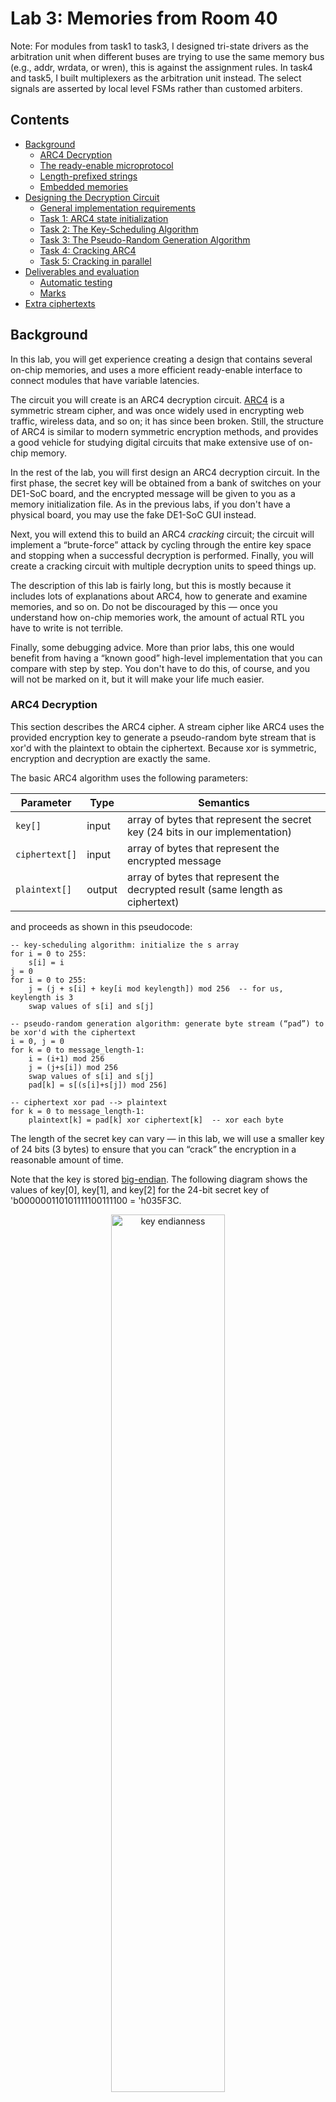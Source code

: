 # Lab 3: Memories from Room 40

Note: For modules from task1 to task3, I designed tri-state drivers as the arbitration unit when different buses are trying to use the same memory bus (e.g., addr, wrdata, or wren), this is against the assignment rules. In task4 and task5, I built multiplexers as the arbitration unit instead. The select signals are asserted by local level FSMs rather than customed arbiters. 

## Contents

* [Background](#background)
  * [ARC4 Decryption](#arc4-decryption)
  * [The ready\-enable microprotocol](#the-ready-enable-microprotocol)
  * [Length\-prefixed strings](#length-prefixed-strings)
  * [Embedded memories](#embedded-memories)
* [Designing the Decryption Circuit](#designing-the-decryption-circuit)
  * [General implementation requirements](#general-implementation-requirements)
  * [Task 1: ARC4 state initialization](#task-1-arc4-state-initialization)
  * [Task 2: The Key\-Scheduling Algorithm](#task-2-the-key-scheduling-algorithm)
  * [Task 3: The Pseudo\-Random Generation Algorithm](#task-3-the-pseudo-random-generation-algorithm)
  * [Task 4: Cracking ARC4](#task-4-cracking-arc4)
  * [Task 5: Cracking in parallel](#task-5-cracking-in-parallel)
* [Deliverables and evaluation](#deliverables-and-evaluation)
  * [Automatic testing](#automatic-testing)
  * [Marks](#marks)
* [Extra ciphertexts](#extra-ciphertexts)

## Background

In this lab, you will get experience creating a design that contains several on-chip memories, and uses a more efficient ready-enable interface to connect modules that have variable latencies.

The circuit you will create is an ARC4 decryption circuit. [ARC4](https://en.wikipedia.org/wiki/RC4) is a symmetric stream cipher, and was once widely used in encrypting web traffic, wireless data, and so on; it has since been broken. Still, the structure of ARC4 is similar to modern symmetric encryption methods, and provides a good vehicle for studying digital circuits that make extensive use of on-chip memory.

In the rest of the lab, you will first design an ARC4 decryption circuit. In the first phase, the secret key will be obtained from a bank of switches on your DE1-SoC board, and the encrypted message will be given to you as a memory initialization file. As in the previous labs, if you don't have a physical board, you may use the fake DE1-SoC GUI instead.

Next, you will extend this to build an ARC4 _cracking_ circuit; the circuit will implement a “brute-force” attack by cycling through the entire key space and stopping when a successful decryption is performed. Finally, you will create a cracking circuit with multiple decryption units to speed things up.

The description of this lab is fairly long, but this is mostly because it includes lots of explanations about ARC4, how to generate and examine memories, and so on. Do not be discouraged by this — once you understand how on-chip memories work, the amount of actual RTL you have to write is not terrible.

Finally, some debugging advice. More than prior labs, this one would benefit from having a “known good” high-level implementation that you can compare with step by step. You don't have to do this, of course, and you will not be marked on it, but it will make your life much easier.


### ARC4 Decryption

This section describes the ARC4 cipher. A stream cipher like ARC4 uses the provided encryption key to generate a pseudo-random byte stream that is xor'd with the plaintext to obtain the ciphertext. Because xor is symmetric, encryption and decryption are exactly the same.

The basic ARC4 algorithm uses the following parameters:

| Parameter | Type | Semantics |
| --- | --- | --- |
| `key[]` | input | array of bytes that represent the secret key (24 bits in our implementation) |
| `ciphertext[]` | input | array of bytes that represent the encrypted message |
| `plaintext[]` | output | array of bytes that represent the decrypted result (same length as ciphertext) |

and proceeds as shown in this pseudocode:

    -- key-scheduling algorithm: initialize the s array
    for i = 0 to 255:
        s[i] = i
    j = 0
    for i = 0 to 255:
        j = (j + s[i] + key[i mod keylength]) mod 256  -- for us, keylength is 3
        swap values of s[i] and s[j]

    -- pseudo-random generation algorithm: generate byte stream (“pad”) to be xor'd with the ciphertext
    i = 0, j = 0
    for k = 0 to message_length-1:
        i = (i+1) mod 256
        j = (j+s[i]) mod 256
        swap values of s[i] and s[j]
        pad[k] = s[(s[i]+s[j]) mod 256]

    -- ciphertext xor pad --> plaintext
    for k = 0 to message_length-1:
        plaintext[k] = pad[k] xor ciphertext[k]  -- xor each byte

The length of the secret key can vary — in this lab, we will use a smaller key of 24 bits (3 bytes) to ensure that you can “crack” the encryption in a reasonable amount of time.

Note that the key is stored [big-endian](https://en.wikipedia.org/wiki/Endianness). The following diagram shows the values of key[0], key[1], and key[2] for the 24-bit secret key of 'b000000110101111100111100 = 'h035F3C.

<p align="center"><img src="figures/key-endianness.svg" title="key endianness" width="60%" height="60%"></p>


### The ready-enable microprotocol

In some of the previous labs, you used a simple start/done microprotocol to let your circuit take a variable number of cycles. In this lab, we will be using a slightly more sophisticated ready/enable microprotocol to achieve the same goal.

The handshake has two sides: the “caller” and the “callee.” Whenever the callee is ready to accept a request, it asserts its `rdy` signal. If `rdy` is asserted, the caller may assert `en` to make a “request” to the callee. The following timing diagram illustrates this:

<p align="center"><img src="figures/rdy-en.svg" title="ready-enable microprotocol" width="65%" height="65%"></p>

It is illegal for the caller to assert `en` if `rdy` is deasserted; if this happens, the behaviour of the callee is undefined.

Whenever `rdy` is asserted, it means that the callee is able to accept a request _in the same cycle_. This implies that a module that needs multiple cycles to process a request and cannot buffer more incoming requests **must** ensure `rdy` is deasserted in the cycle following the `en` call. Similarly, each cycle during which the `en` signal is asserted indicates a distinct request, so the caller must ensure `en` is deasserted in the following cycle if it only wishes to make a single request. The following timing diagram shows an example of this behaviour:

<p align="center"><img src="figures/rdy-en-singleclock.svg" title="ready-enable microprotocol" width="65%" height="65%"></p>

Unlike our old start/done scheme, this microprotocol allows the callee to accept multiple requests and buffer them. You do not need to implement that in this lab, although it might be helpful if you decide to expand on this lab. You **do**, however, need to make sure you deassert `rdy` unless you can immediately accept another request.

Finally, some requests come with arguments. For example, Task 3 requires you to write a decrypt module which follows the ready/enable microprotocol and takes the secret key as an argument. In this case, the argument port must be valid **at the same time** as the corresponding `en` signal, as in this diagram:

<p align="center"><img src="figures/rdy-en-arg.svg" title="ready-enable microprotocol with an argument" width="65%" height="65%"></p>

Note: Be careful about combinational loops. For example, since `en` can derive from `rdy` through combinational logic, `rdy` cannot also derive from `en` combinationally; otherwise, the two signals will form a wire loop.


### Length-prefixed strings

In this lab, messages (both plaintext and encrypted) are length-prefixed strings of any length from 0 to 255 characters. Strings are encoded as an array of bytes, where the first byte indicates the length of the string (# of characters), and the remaining bytes are the ASCII values of the characters; thus, a string with _n_ characters is represented by _n_+1 bytes.

For example, the phrase “slithy toves” is represented by the following byte array (numbers shown in hexadecimal):

<p align="center"><img src="figures/slithy-toves.svg" title="string representation" width="50%" height="50%"></p>

Encrypted strings are encoded the same way: the length is _not_ encrypted, but all the characters in the string are.

(This length-prefixed string encoding is often called a “Pascal string” from its use in the 1970s-vintage UCSD flavour of Pascal. Note that these are different from the null-terminated “C strings” you may have seen before.)

### Embedded memories

In this task, you will get started by creating a RAM using the Megafunction Wizard, creating circuitry to fill the memory, and observing the contents using the In-System Memory Content Editor.


#### Creating a RAM block using the Wizard

First, create a new Quartus project. Then, create a memory component as follows:

In Quartus, select _Tools&rarr;IP Catalog_, and from the IP catalog pane that opens, choose _Basic Functions&rarr;On Chip Memory&rarr;RAM: 1-Port_.

Choose Verilog, and create an output file called `s_mem.v` in your project directory. In the next few panels, customize your Megafunction as follows:

- How wide should the _q_ output bus be? **8 bits**
- How many 8-bit words of memory? **256 words**
- What should the memory block type be? **M10K** (this is the SRAM block embedded in the Cyclone V)
- What clocking method would you like to use? **single clock**
- Which ports should be registered: **make sure the _q_ output port is unselected**
- Create one clock enable signal… : **do not select**
- Create an _aclr_ asynchronous clear… : **do not select**
- Create a _rden_ read enable… : **do not select**
- What should the _q_ output be…: **new data**
- Do you want to specify the initial contents? **no**
- Allow In-System Memory Content Editor to capture and update…: **select this**
- The _Instance ID_ of this RAM is: **S** (uppercase)
- Generate netlist: **do not select**
- Do you want to add the Quartus Prime file to the project? **yes**

When you finish this, you will find the file `s_mem.qip` in your project file list. If you expand it, you will also see `s_mem.v`. Open the Verilog file and examine it: you will find the module declaration for `s_mem`, which will look something like this:

```Verilog
module s_mem (
        address,
        clock,
        data,
        wren,
        q);

        input [7:0] address;
        input clock;
        input [7:0] data;
        input wren;
        output [7:0] q;
```

Be sure you create the memories as described, and that your declaration matches the above. This is the module you will include as a component in your design. **Do not modify this file**, or it might not do what you want during synthesis and simulation (including the autograder).

In the rest of the file you can see how `s_mem.v` configures and instantiates the actual embedded RAM component.

The instance ID you specified (here, “S”) will be used to identify this memory when you examine the memory while your circuit is running inside your FPGA.

In the tasks below, you will have to create additional memories, one called `pt_mem` and another called `ct_mem`, with corresponding `.v` file names. Be sure they were all generated using the same settings. **Do not** include these files in your task folders; the autograder has its own version.


#### Simulating Altera memories in ModelSim

To simulate with ModelSim, you will need to include the `altera_mf_ver` library (under the Libraries tab) when you start simulation. If you are using the tcl shell instead of clicking around, use the `-L` option to `vsim`, like in this example:

    vsim -L altera_mf_ver work.tb_task1

For netlist simulation, you will also need `cyclonev_ver`, `altera_ver`, and `altera_lnsim_ver`.

To make ModelSim happy about how many picoseconds each #-tick is, you will have to add

```
`timescale 1ps / 1ps
```

at the beginning of your RTL files and testbench files.

#### Examining memory contents when simulating RTL in Modelsim

You might find ModelSim's memory viewer (accessible from _View&rarr;Memory List_) helpful here; it will list all the memories in the design and allow you to examine any of them. It might be useful to change the radix to hex (right-click on the memory contents view and select _Properties_).

In your RTL testbench, you can access the memory from your testbench using the dot notation:

    dut.s.altsyncram_component.m_default.altsyncram_inst.mem_data

(assuming you named your `task1` instance `dut` inside your testbench). Note that **the dot notation may be used only in your testbench**, not in anything you wish to synthesize.

If you decide to initialize the memory in one of your testbenches in an initial block, be sure to do this **after a delay** (e.g., `#10`); otherwise your initialization will end up in a race condition with the Altera memory model and its own initial block.


#### Examining memory contents when simulating a netlist in Modelsim

In a post-synthesis netlist, your design will have been flattened into a sea of primitive FPGA components. So what happens with the memories and the lovely hierarchical path that allowed us to access the contents?

The good news is that the memories survive somewhere inside your netlist, and the primitive memory blocks are modelled as Verilog memory arrays like the RTL models. This means that we can examine them from the _Memory List_ tab and use Verilog array notation or `$readmemh` and friends to fill them (see below).

The name also survives, albeit in a horribly mangled form. Once you complete Task 1, look at the post-synthesis netlist file `task1.vo` from Task 1 and look for `cyclonev_ram_block`. You should see one instance:

```
cyclonev_ram_block \s|altsyncram_component|auto_generated|altsyncram1|ram_block3a0 (
    .portawe(!count[8]),
    .portare(vcc),
    .portaaddrstall(gnd),
    .portbwe(\s|altsyncram_component|auto_generated|mgl_prim2|enable_write~0_combout ),
    .portbre(vcc),
    ...
```

Note the space before the opening bracket: it's actually **part of the identifier syntax**, not just a meaningless space. The \ and the space delineate an escaped identifier in SystemVerilog, and you have to include the space in the middle of the hierarchical name if you want to access the array inside:

```
dut.\s|altsyncram_component|auto_generated|altsyncram1|ram_block3a0 .ram_core0.ram_core0.mem
```

The space is still there — looks weird, but that's how things work in SystemVerilog.


#### Initializing memory contents in simulation

In your testbench, you will likely want to use `$readmemh()` to initialize memories and compare them to a known reference state. You can look up how `$readmemh()` works in the _SystemVerilog 2017 Language Standard_ posted with the course documents. If you read any external files in your testbench, you will have to commit them **in the same folder** as the testbench that uses them, as the autograder will not try to guess where you might have put them.


#### Examining memory contents in the FPGA in Quartus

You can examine the contents of the memory while your circuit is running in the FPGA.

To do this, program your FPGA with the circuit and select _Tools&rarr;In-System Memory Content Editor_ while your circuit is active. This will open a window that shows the memory contents. In the instance manager window (left) you should see a list of memories in your design (in this Task, only the _S_ memory you created).  Right click _S_, and choose _Read Data from In-System Memory_:

<p align="center"><img src="figures/mem-editor.png" title="memory editor" width="75%" height="75%"></p>

The In-System Memory Content Editor in only available for the single-ported memory configurations. The reason is simple: when you generate a memory with the in-system editing option enabled, Quartus generates circuitry to read and write your memory; that circuitry takes up one of the ports of the underlying embedded memory, leaving you with only one port.


#### Initializing memory contents in the FPGA

In Quartus, you can initialize memories at compilation time using either a Memory Initialization File (.mif) or an Intel Hex Format file (.hex). We recommend you use the first format because it's _a lot_ easier to read, but it's up to you. Either way, Quartus includes a table-like editor for these formats; you can create a new file via _File&rarr;New&rarr;Memory Files_.



## Designing the Decryption Circuit

### General implementation requirements

In your design, ensure that:

- all sequential logic triggers on positive clock edge only,
- resets are active-low and asynchronous throughout,
- there is no logic on the clock or reset paths,
- there are no latches, and
- there are no tristate elements.

(Naturally, these rules don't apply to your testbench files.)

In this lab, it will also be especially important that your memory instances are accessible exactly via the instance names / hierarchy we defined, since otherwise the autograder will not be able to test your submission.

Finally, remember to copy any modules you develop in one task and use in another task to the folder where they are used, and do not submit any generated memories. Carefully read the [Deliverables and evaluation](#deliverables-and-evaluation) section for details.

### Task 1: ARC4 state initialization

In the `task1` folder you will find a `init.sv` and a toplevel file `task1.sv`. In `init.sv`, you will will implement the first step of ARC4, where the cipher state S is initialized to [0..255]:

    for i = 0 to 255:
        s[i] = i

The `init` module follows the ready/enable microprotocol [described above](#the-ready-enable-microprotocol).
You will see that this declares the component that you have just created using the Wizard.

First, generate the `s_mem` memory exactly as described above.

Next, examine the toplevel `task1` module. You will find taht it already instantiates the `s_mem` RAM you generated earlier using the MF Wizard. `KEY[3]` will serve as our reset signal in `task1`. Add an instance of your `init` module and connect it to the RAM instance. For the final submission, make sure that `init` is activated **exactly once** every time after reset, and that _S_ is not written to after `init` finishes. Note: **do not** rename the memory instance — we need to be able to access it from a testbench to test your code.

Add comprehensive tests in `tb_rtl_init.sv`, `tb_rtl_task1.sv`, `tb_syn_init.sv`, `tb_syn_task1.sv`.

Remember to follow the ready-enable microprotocol we defined earlier. It is not outside the realm of possibility that we could replace either `init` or `task1` with another implementation when testing your code.

Also, be sure that you follow the instance names in the template files. Check that, starting from `task1`, the ARC4 state memory is accessible in simulation via either

    s.altsyncram_component.m_default.altsyncram_inst.mem_data

in RTL simulation, and

    \s|altsyncram_component|auto_generated|altsyncram1|ram_block3a0 .ram_core0.ram_core0.mem

in netlist simulation.

Proceed to import your pin assignments and synthesize as usual. Examine the memory contents in RTL simulation, post-synthesis netlist simulation, and on the physical FPGA.


### Task 2: The Key-Scheduling Algorithm

Many symmetric ciphers, including ARC4, have a phase called the _Key-Scheduling Algorithm_ (KSA). The objective of the KSA is to spread the key entropy evenly across _S_ to prevent statistical correlations in the generated ciphertext that could be used to break the cipher. ARC4 does this by swapping values of _S_ at various indices:

    j = 0
    for i = 0 to 255:
        j = (j + s[i] + key[i mod keylength]) mod 256   -- for us, keylength is 3
        swap values of s[i] and s[j]

(and, in fact, does not completely succeed at this, which can be exploited to break the cipher).

In folder `task2` you will find `ksa.sv`, which you will fill out to implement the KSA phase. Like `init`, the `ksa` module will implement the ready/enable microprotocol. Note that `ksa` **must not** include the functionality of `init`. Ensure that the KSA is comprehensively tested in your `tb_rtl_ksa.sv` and `tb_syn_ksa.sv` testbenches.

Next, finish the toplevel implementation in `task2.sv`. This module should instantiate the _S_ memory as well as `init` (from Task 1) and `ksa`. To set the key, we will use the switches on the DE1-SoC. There are only ten switches, so **for tasks 2 and 3 only** the toplevel module (here, `task2` but not `init`) should hardwire bits [23:10] of the `ksa` _key_ input to zero; we will use _SW_[9:0] as _key_[9:0]. (Don't confuse the encryption _key_ input to `ksa` with the _KEY_ input to `task2`, which refers to the DE1-SoC buttons.)

On reset (`KEY[3]`), `task2` will first run `init` and then `ksa`, just like in the ARC4 pseudocode. Again, make sure that your code obeys the module interfaces and does not rely on exact timing properties of other modules. As usual, test this comprehensively in `tb_rtl_task2.sv` and `tb_syn_task2.sv`.

To check your work, here are the final contents of _S_ for the key `'h00033C` after both `init` and `ksa` have finished:

    0000: b4 04 2b e5 49 0a 90 9a e4 17 f4 10 3a 36 13 77
    0010: 11 c4 bc 38 4f 6d 98 06 6e 3d 2c ae cd 26 40 a2
    0020: c2 da 67 68 5d 3e 02 73 03 aa 94 69 6a 97 6f 33
    0030: 63 5b 8a 58 d9 61 f5 46 96 55 7d 53 5f ab 07 9c
    0040: a7 72 31 a9 c6 3f f9 91 f2 f6 7c c7 b3 1d 20 88
    0050: a0 ba 0c 85 e1 cf cb 51 c0 2e ef 80 76 b2 d6 71
    0060: 24 ad 6b db ff fe ed 84 4e 8c bb d3 a5 2f be c8
    0070: 0e 8f d1 a6 86 e3 62 b0 87 ec b9 78 81 e0 4d 5a
    0080: 7a 79 14 29 56 e8 4a 8e 18 c5 ca b7 25 de 99 c3
    0090: 2a 65 30 1a ea fb a1 89 35 a4 09 a3 c1 d8 2d b8
    00a0: 60 47 39 bd 1f 05 5e 43 b1 dd e9 1c af 9b fa 01
    00b0: f7 08 75 b6 82 ce 42 e2 cc 9e eb 27 22 df bf fc
    00c0: 0d d0 95 23 d2 a8 7e 74 4c d7 12 7f fd 83 1e 28
    00d0: 64 54 3c 21 dc f3 93 59 8b 7b 00 48 e7 6c d5 c9
    00e0: 70 9f ac 41 0b f0 19 b5 8d 16 d4 f1 92 9d 66 44
    00f0: 4b 15 45 f8 0f 57 34 32 50 52 ee 3b 5c 37 e6 1b

_Hint #1._ Pay attention to key endianness.

_Hint #2._ Seasoned designers write a reference design that implements the same algorithm in a high-level software language, and make sure that the circuit behaviour matches the reference step-by-step.

Again, check that, starting from `task2`, the ARC4 state memory is accessible in simulation via either

    s.altsyncram_component.m_default.altsyncram_inst.mem_data

in RTL simulation, and

    \s|altsyncram_component|auto_generated|altsyncram1|ram_block3a0 .ram_core0.ram_core0.mem

in netlist simulation.


### Task 3: The Pseudo-Random Generation Algorithm

The final phase of ARC4 generates the bytestream that is then xor'd with the input plaintext to encrypt the message, or, as in our case, with the input ciphertext to decrypt it. We don't need the bytestream by itself, so in this task we will combine both.

    i = 0, j = 0
    for k = 0 to message_length-1:
        i = (i+1) mod 256
        j = (j+s[i]) mod 256
        swap values of s[i] and s[j]
        pad[k] = s[(s[i]+s[j]) mod 256]

    for k = 0 to message_length-1:
        plaintext[k] = pad[k] xor ciphertext[k]  -- xor each byte

First, generate two additional memories: one to hold the ciphertext (instance name _CT_), and another where you will write the plaintext (instance name _PT_). Both will be 8-bit wide and 256 8-bit words deep, and will connect to your ARC4 decryption module:

<p align="center"><img src="figures/arc4-module.svg" title="decryption module" width="50%" height="50%"></p>

Both the plaintext and ciphertext are stored starting at address 0 as length-prefixed strings (described earlier).

Then, implement the bytestream/xor functionality in the `prga.sv` file in the `task3` folder. This has interfaces for all three memories. As before, the module obeys the rdy/en protocol. Note that the `prga` module **must not** include the functionality of `init` or `ksa`. Comprehensively test this in `tb_rtl_prga.sv` and `tb_syn_prga.sv`.

Next, complete the ARC4 algorithm by filling out `arc4.sv`. This should instantiate the _S_ memory and the three submodules, and activate everything in the right order to decrypt the ciphertext in the _CT_ memory (a length-prefixed string starting at address 0) and write the plaintext to _PT_ (which should also be a length-prefixed string at address 0). The `arc4` module also obeys rdy/en, and makes no assumptions about the key. The comprehensive testbenches go in `tb_rtl_arc4.sv` and `tb_syn_arc4.sv`.

Finally, implement the toplevel `task3` module in `task3.sv`. The template file instantiates the _CT_ and _PT_ memories; you will need to add `arc4` and connect everything together. As in Task 2, hardwire the top 14 bits of the key to 0 _in the toplevel only_ and use the switches for the rest; assign reset to `KEY[3]`. The testbenches for this will be in `tb_rtl_task3.sv` and `tb_syn_task3.sv`.

You can check that your circuit is working on the FPGA by using key `'h1E4600` to decrypt the following ciphertext:

    A7 FD 08 01 84 45 68 85 82 5C 85 97 43 4D E7 07 25 0F 9A EC C2 6A 4E A7 49 E0 EB 71 BC AC C7 D7 57 E9 E2 B1 1B 09 52 33 92 C1 B7 E8 4C A1 D8 57 2F FA B8 72 B9 3A FC 01 C3 E5 18 32 DF BB 06 32 2E 4A 01 63 10 10 16 B5 D8

(this is just the ciphertext itself, without the length prefix). You will also find this in $readmemh() format and MIF format as `test1.{memh,mif}` (these files include the length prefix). The result should be a sentence in English.

In simulation, you will need a shorter key unless you are _very_ patient — try using `'h000018` to decrypt this ciphertext:

    56 C1 D4 8C 33 C5 52 01 04 DE CF 12 22 51 FF 1B 36 81 C7 FD C4 F2 88 5E 16 9A B5 D3 15 F3 24 7E 4A 8A 2C B9 43 18 2C B5 91 7A E7 43 0D 27 F6 8E F9 18 79 70 91

(this is `test2.{memh,mif}`). This is another sentence.

Remember to check that the instance hierarchy for the memories is correct, since the autograder will use it to test your code. Starting from `task3`, the memories should be accessible as

    ct.altsyncram_component.m_default.altsyncram_inst.mem_data
    pt.altsyncram_component.m_default.altsyncram_inst.mem_data
    a4.s.altsyncram_component.m_default.altsyncram_inst.mem_data

in RTL simulation, and

    \ct|altsyncram_component|auto_generated|altsyncram1|ram_block3a0 .ram_core0.ram_core0.mem
    \pt|altsyncram_component|auto_generated|altsyncram1|ram_block3a0 .ram_core0.ram_core0.mem
    \a4|s|altsyncram_component|auto_generated|altsyncram1|ram_block3a0 .ram_core0.ram_core0.mem

in netlist simulation.


### Task 4: Cracking ARC4

Now comes the shaken-not-stirred part: you will decrypt some encrypted messages _without_ knowing the key ahead of time.

How will we know if we've decrypted the messages correctly, though? The insight here is that messages that we are looking for are human-readable. For the purposes of this lab, an encrypted message is deemed to be cracked if its characters consist entirely of byte values between 'h20 and 'h7E inclusive (i.e., readable ASCII).

The `crack` module is very much like `arc4`, but both _S_ and _PT_ are now internal, _key_ is now an output, and the new _key_valid_ output indicates that _key_ may be read. On `en`, this module should sequentially search through the key space starting from key 'h000000 and incrementing by 1 every iteration (to make marking tractable). Once the computation is complete, it should assert `rdy` and, only if it found a valid decryption key, also set `key_valid` to 1 and `key` to the discovered secret key. If `key_valid` is 1, the `pt` memory inside `crack` should contain the corresponding plaintext in length-prefixed format.

To help you debug, here are two encrypted sentences for which the keys are very small numbers (≤ 10):

    4D 21 74 1A E2 D6 91 12 F3 BA 6B 95 D1 E3 68 5A 9E 7A 60 A7 87 01 54 64 20 DD 84 9A A2 A9 B8 A0 4B 86 30 1D A6 65 E0 4A F7 A6 54 D6 43

    83 7B 02 41 0F 0E C8 35 A4 EB 87 00 0F A7 DB 4E 28 1A 0C 30 CD 95 32 DF 3B 96 58 7D 70 29 2A 0B 69 BF E9 53 61 F0 73 6C E1 C2 94 D2 31 8E 34 40 6F AF 52 53 2D 95 20 28 60 D1 DB A6 1C 87 E1 83 BD 81 A6 25 FB A2 93 A8 E6 F4 AD 20

(Don't forget about the length when loading them into the _CT_ memory!) Naturally, the unit tests go in `tb_rtl_crack.sv` and `tb_syn_crack.sv`.

The toplevel `task4` module should, on reset, use `crack` to process the message in the _CT_ memory and display the _key_ on the seven-segment displays on the DE1-SoC: if the key is 'h123456 then the displays should read “123456” left-to-right when the board is turned so that the switch bank and the button keys are towards you. The displays should be _blank_ while the circuit is computing (i.e., you should only set them after you have found a key), and should display “------” if you searched through the entire key space but no possible 24-bit key resulted in a cracked message (as defined above). The hex digits should look like this:

<p align="center"><img src="figures/hex-digits.svg" title="hex digits" width="60%" height="60%"></p>

The tests for `task4` go in `tb_rtl_task4.sv` and `tb_syn_task4.sv`, as usual.

Remember to check that the instance hierarchy for the memories is correct. Starting from `task4`, the memories should be accessible as

    ct.altsyncram_component.m_default.altsyncram_inst.mem_data
    c.pt.altsyncram_component.m_default.altsyncram_inst.mem_data
    c.a4.s.altsyncram_component.m_default.altsyncram_inst.mem_data

in RTL simulation, and

    \ct|altsyncram_component|auto_generated|altsyncram1|ram_block3a0 .ram_core0.ram_core0.mem
    \c|pt|altsyncram_component|auto_generated|altsyncram1|ram_block3a0 .ram_core0.ram_core0.mem
    \c|a4|s|altsyncram_component|auto_generated|altsyncram1|ram_block3a0 .ram_core0.ram_core0.mem

in netlist simulation.


### Task 5: Cracking in parallel

To speed up cracking, we will now run two `crack` modules at the same time: the first will start the search at 0 and increment by 2, and the second will start at 1 and also increment by 2. You will implement this in `doublecrack`. The `doublecrack` module instantiates two `crack` modules. For this task (and only in this folder), you may **add** ports to the `crack` module in this task, but you **may not** remove or modify existing ports.

The `doublecrack` ports are the same as in the `crack` module in Task 4; in particular, it has access to only one port of _CT_ (the other port is taken by the In-System Memory Editor anyway). You will have to decide how to handle this inside `doublecrack`; there are several elegant solutions and some hacky ones. We will expect your `doublecrack` to be faster than the fastest possible implementation of `crack`, and about twice as fast as your `crack`.

The `doublecrack` also instantiates one shared _PT_ memory. The final length-prefixed plaintext must be in this memory if `key_valid` is high regardless of which `crack` core decrypted the message. Each `crack` core will have its own _PT_ memory as well; the length-prefixed plaintext must also be in the _PT_ memory in the `crack` core that decrypted it.

Feel free to create additional instances of the memories you've already generated (`s_mem`, `ct_mem`, and `pt_mem`), provided you do not change the instance IDs or configurations of the memories predefined in the skeleton files.

The toplevel `task5` should do exactly the same thing as `task4` but about twice as quickly. As before, you will need comprehensive testbenches in `tb_rtl_doublecrack`, `tb_rtl_crack`, `tb_rtl_task5`, `tb_syn_doublecrack`, `tb_syn_crack`, and `tb_syn_task5`. Because you will likely modify the `crack` module, its testbench in this task must be comprehensive even if you already tested most of it in Task 4.

_Hint:_ Do not be discouraged by highfalutin' words like “parallel” — if you have a working `crack` module, this task is actually quite easy.

Remember to check that the instance hierarchy for the memories is correct so the autograder can access them. Starting from `task5`, the memories we care about should be accessible as

    ct.altsyncram_component.m_default.altsyncram_inst.mem_data
    dc.pt.altsyncram_component.m_default.altsyncram_inst.mem_data
    dc.c1.pt.altsyncram_component.m_default.altsyncram_inst.mem_data
    dc.c2.pt.altsyncram_component.m_default.altsyncram_inst.mem_data

in RTL simulation, and

    \ct|altsyncram_component|auto_generated|altsyncram1|ram_block3a0 .ram_core0.ram_core0.mem
    \dc|pt|altsyncram_component|auto_generated|altsyncram1|ram_block3a0 .ram_core0.ram_core0.mem
    \dc|c1|pt|altsyncram_component|auto_generated|altsyncram1|ram_block3a0 .ram_core0.ram_core0.mem
    \dc|c2|pt|altsyncram_component|auto_generated|altsyncram1|ram_block3a0 .ram_core0.ram_core0.mem

in netlist simulation.


## Deliverables and evaluation

### Automatic testing

We will be marking your code via an automatic testing infrastructure. Your autograder marks will depend on the fraction of the testcases your code passed (i.e., which features work as specified), and how many cases your testbenches cover adjusted to the fraction of the testcases that pass.

It is essential that you understand how this works so that you submit the correct files — if our testsuite is unable to compile and test your code, you will not receive marks.

The testsuite evaluates each task separately. For each design task folder (e.g., `task4`), it collects all Verilog files (`*.sv`) that do not begin with `tb_` and compiles them **all together**. Separately, each required `tb_*.sv` file is compiled with the relevant `*.sv` design files. This means that

1. You must not **rename any files** we have provided.
2. You must not **add** any files that contain unused Verilog code; this may cause compilation to fail.
3. Your testbench files must begin with `tb_` and **correspond to design file names** (e.g., `tb_rtl_foo.sv` and `tb_syn_foo.sv` for design `foo.sv`).
4. You must not have **multiple copies of the same module** in separate committed source files in the same task folder. This will cause the compiler to fail because of duplicate module definitions.
5. Your modules must not **rely on files from another folder**. In particular, this means that any memory images you read in your testbenches must be present in the same folder. The autograder will only look in one folder.

The autograder will instantiate and test each module exactly the way it is defined in the provided skeleton files. This means that

1. You must not **alter the module declarations, port lists, etc.**, in the provided skeleton files.
2. You must not **rename any modules, ports, or signals** in the provided skeleton files (with the exception of `crack` in Task 5; see below).
3. You must not **alter the width or polarity of any signal** in the skeleton files (e.g., everything depending on the clock is posedge-triggered, and `rst_n` must remain active-low).
4. Your sequential elements must be triggered **only on the positive edge of the clock** (and the negative edge of reset if you have an asynchronous active-low reset). No non-clock (or possibly reset) signal edges, no negative-edge clock signals, or other shenanigans.
5. You must not add logic to the clock and reset signals (e.g., invert them). When building digital hardware, it is extremely important that the clock and reset arrive at exactly the same time to all your FFs; otherwise your circuit will at best be slow and at worst not working.
6. You must generate the memory modules **exactly** as described with **the specified instance hierarchy**; the autograder relies on this interface and naming scheme.
7. You must not commit the generated memory modules; the autograder will use its own memory instances.

**For Task 5 only**, you may modify the `crack` port list **only by adding additional ports**; you may not remove or rename any ports already defined there, or rename any pre-defined instances.

If your code does not compile, synthesize, and simulate under these conditions (e.g., because of syntax errors, misconnected ports, or missing files), you will receive **0 marks**.


### Marks

The evaluation of your submission consists of four parts:
- *30%*: automatic testing of your RTL code (`*.sv`)
- *20%*: automatic testing of your RTL testbench coverage (`tb_rtl_*.sv`)
- *30%*: automatic testing of the netlist we synthesize from your RTL
- *20%*: automatic testing of your post-synthesis testbench on the netlist we synthesize from your RTL (`tb_syn_*.sv`)



### Task 1 [1 mark]

- `init.sv`, `task1.sv`, `tb_rtl_init.sv`, `tb_rtl_task1.sv`, `tb_syn_init.sv`, and `tb_syn_task1.sv`
- All other files required to implement and test your task, except generated memories
- Any memory images you read in testbenches in this folder

### Task 2 [2 marks]

- `ksa.sv`, `task2.sv`, `tb_rtl_ksa.sv`, `tb_rtl_task2.sv` `tb_syn_ksa.sv`, and `tb_syn_task2.sv`
- All other files required to implement and test your task, except generated memories
- Any memory images you read in testbenches in this folder

### Task 3 [3 marks]

- `prga.sv`, `arc4.sv`, `task3.sv`, `tb_rtl_prga.sv`. `tb_rtl_arc4.sv`, `tb_rtl_task3.sv`, `tb_syn_prga.sv`, `tb_syn_arc4.sv`, and `tb_syn_task3.sv`
- All other files required to implement and test your task, except generated memories
- Any memory images you read in testbenches in this folder

### Task 4 [2 marks]

- `crack.sv`, `task4.sv`, `tb_rtl_crack.sv`, `tb_rtl_task4.sv`, `tb_syn_crack.sv`, and `tb_syn_task4.sv`
- All other files required to implement and test your task, except generated memories
- Any memory images you read in testbenches in this folder

### Task 5 [2 marks]

- `doublecrack.sv`, `crack.sv`, `task5.sv`, `tb_rtl_doublecrack.sv`, `tb_rtl_crack.sv`, `tb_rtl_task5.sv`, `tb_syn_doublecrack.sv`, `tb_syn_crack.sv`, and `tb_syn_task5.sv`
- All other files required to implement and test your task, except generated memories
- Any memory images you read in testbenches in this folder


## Extra ciphertexts

Some extra encrypted messages you can break for fun:

    A7 FD 08 01 84 45 68 85 82 5C 85 97 43 4D E7 07 25 0F 9A EC C2 6A 4E A7 49 E0 EB 71 BC AC C7 D7 57 E9 E2 B1 1B 09 52 33 92 C1 B7 E8 4C A1 D8 57 2F FA B8 72 B9 3A FC 01 C3 E5 18 32 DF BB 06 32 2E 4A 01 63 10 10 16 B5 D8

    56 C1 D4 8C 33 C5 52 01 04 DE CF 12 22 51 FF 1B 36 81 C7 FD C4 F2 88 5E 16 9A B5 D3 15 F3 24 7E 4A 8A 2C B9 43 18 2C B5 91 7A E7 43 0D 27 F6 8E F9 18 79 70 91

    4D 21 74 1A E2 D6 91 12 F3 BA 6B 95 D1 E3 68 5A 9E 7A 60 A7 87 01 54 64 20 DD 84 9A A2 A9 B8 A0 4B 86 30 1D A6 65 E0 4A F7 A6 54 D6 43

    83 7B 02 13 19 45 D0 67 A0 A9 85 19 07 E2 C1 52 3E 1A 13 39 9F 86 60 CD 3B 91 58 65 6D 34 7F 1A 7F F3 EF 4F 61 EB 7D 29 B5 CB 91 D1 22 C7 28 4F 20 A0 5E 00 3C 83 3C 28 70 D1 CE AE 59 88 B5 C9

    63 39 06 0F EA 3E F5 FB A8 A1 8C 94 62 4D 37 30 20 2B 75 79 88 03 F5 2A 09 54 F2 8E 30 B0 4E 18 24 5E 71 B4 89 40 66 62 CA C4 68 CB DD B1 6F 58 A3 37 13 9A 15 99 57 52 9E 02 B7 39 41 F4 5B 2B 73 70 8C 78 11 0C F2 96 BC 7D EC CE

    B9 08 68 BB C2 B3 62 F5 2D 16 05 8D C3 78 23 41 76 9A A0 0C 73 6C FB A1 B4 BF 7D 42 9E DE 12 46 84 61 3C 9B 61 32 CC DD 83 E4 79 0C B9 03 6B B6 B9 54 8C 2B A7 E8 90 99 12 EC 8D 17 DB A5 7D 56 3E BF 04 38 DC D8 B5 DD B5 D9 CE EE EB A1 8E B2 6A 26 4F 77 80 F9 AF B8 A8 8B D3 E3 F0 AC AE 5C 6D B5 B6 6B AF 73 14 7B 50 A0 88 A3 23 20 41 B6 83 4E 15 63 A7 27 73 C8 C2

    BA A1 89 28 FE 76 CC 6E C0 77 AE E6 95 5D B8 7C 6E 8E ED B4 9A B8 36 04 23 D6 58 17 51 79 EB 97 C4 D3 EB 33 9A 0C 7B B9 53 F1 37 04 E2 A7 44 1D 44 A4 11 CE BB F3 34 C1 AA 82 BA 4E 18 6A 25 82 6F 3D 76 1D 34 DC 23 B0 23 25 23 3A 6E 80 24 3B A3 80 0B 29 86 1E FD 5F BD 41 7C 1A EA 3A 73 44 64 60 CA 91 DB 9B 46 F1 90 96 46 D2 77 43 A9 B9 F7 7E C9 5B CF 1C 4A C6 D1 2D CD C8 50 D4 77 0C 9B C2 0D D1 C5 DD 9D E5 D7 6B 33 36 17 F0 73 16 33 A5 9B 4E 4B 63 F8 C2 3D A1 90 10 CD CA 82 44 BF 13 BB BC C3 89 BC E8 3B D5 CC DF 9D DE B4 0D 33 29 C6 B6 6E 0F 67 26 23 AD 6A 80 C2 3B AB D4 33 49 5F CE 09 33 2B 07 3E 51 F6 32 65 74 A8 2B 40 AF 16 E4 C6 8E 3B 3B BE 33 00 A4 D8 98 AE 2F 0B A6 42 E1 6A FA

    49 B1 96 2F F6 4D A6 E5 27 02 B6 C0 DA 14 85 35 40 B9 9C F9 89 4E 69 ED 3D 89 41 2F 5F C2 AE 03 C1 8C 61 6F 8B 63 12 C6 82 19 E0 C7 6F

    9A 61 5C BC 73 FD CF 7A 77 66 42 5A 50 10 B2 2A 06 98 52 4A D4 29 F5 AF EC C0 10 46 54 61 C7 F6 44 22 1E 33 B8 D8 C2 28 DB D0 61 A9 DB 79 CF 3F 57 D3 B7 BF AF 58 E8 28 81 DB 00 FA 1C D4 05 F3 6D 6B 13 37 5F 74 14 52 A5 06 59 FC A3 70 DE 2D 70 B6 D3 B1 47 98 41 87 37 2F 89 FB A8 28 61 7B 22 45 F7 B9 5E B4 4F 2A 02 E4 EA BB ED 39 8C 77 6A 36 E0 05 8F

    2B 20 92 97 E5 B0 FF 3E 5A 17 3B 66 3D F8 46 73 7F 2C 05 64 E2 7F 37 F6 CC 59 21 BA 72 AC FC FA 57 F6 C4 27 AD 00 14 A6 76 61 59 FF 99 FD C8 DC 57 5C AE

    BF B0 D8 BB 76 9B 7D FC 9B AB 43 4B 1C 83 D1 71 6D DE F1 67 9F 1D AF 03 0C 3D 8A FF EB A1 07 C1 F8 68 86 EF F1 B2 4D 93 42 A2 32 A9 F4 92 8A 94 6F 22 84 33 B0 F5 41 B5 73 BC EC 4F 85 1C A1 0F 5C 23 9A 6A E7 1D 6A E4 02 A8 C7 06 9A 53 D9 EC 76 8D 94 14 70 64 E7 C8 6C 9F C9 F7 C4 E9 B7 D7 D6 4A DF 7D F2 EB B1 6F 48 8A 91 C3 D5 FC 17 ED 78 97 A0 C1 FD A3 1E E7 79 AA 12 6C 53 E6 44 75 76 0D 7E 9B B2 17 64 E1 AA 39 FE 31 E7 48 43 4A 53 A7 63 21 E1 A7 1D AE 75 0C

    8A 08 A1 22 73 16 4C DE 42 85 C3 51 DD EE ED 0A 83 0D 84 C8 46 E8 F0 95 91 D3 27 D4 B1 F7 6E CC EE BE DC D5 35 85 F7 63 08 17 97 1F D8 29 DB 09 03 FD 74 40 04 C4 AF 38 71 BA 14 54 B0 97 1B 9F 3F 16 66 7D D9 60 4A 47 E1 B3 2C B9 57 C5 66 1A BB 85 7A 52 18 2B 84 BF 12 DF 68 AF B4 21 91 A6 A2 3C D3 C6 87 63 D5 C5 B2 DD 69 84 6C C7 3C 4D 40 FA 59 E2 1E E0 97 4A C4 43 C9 E6 67 66 B5 AC 53 0F DB

    98 07 44 70 A1 0C 2B 2A FA 0E 77 1C 5A 9B 01 E4 C5 FF AE 20 27 51 9F D4 A5 65 F9 77 27 13 40 0F B1 CF 83 E8 3A 2B 70 F3 5F 9E 11 C4 DA 4C DE 97 CB 8E 77 F3 16 B7 A4 A3 5E 3E E6 12 A1 DA F1 A7 EC AE 94 01 12 3A B9 11 26 38 45 AF 82 BD E3 22 83 F2 5F B2 E7 F3 13 BB 27 6A 98 F5 23 D2 F1 19 63 B8 A9 8D 7A B8 B6 1A 62 54 4F 1B 48 4D D4 2F DC E0 F9 B6 C5 D2 98 AF A1 56 EA 9C

    44 AE 74 8A 77 8F E2 31 87 8E 41 99 CC F4 40 BF 77 4B 45 4D CF B6 E8 F2 28 5B A6 8C DB 56 AC 4A 5C AA 89 C9 BD 10 80 48 F2 99 31 91 00 C1 8B 1C 2F 88 26 6B 87 81 EB BC 2F 3E A8 79 8A EF F3 EE 29 4D A1 B8 41 F6 69 1F A3 95 F5 E4 06 08 9A 58 E6 40 F0 46 3F 71 D9 E5 1A BC C8 1A 87 41 23 47 6A 61 83 9C 5C 8E 2D 67 FC 67 25 47 92 67 CB B6 EB 83 D6 0F 23 9F 13 08 71 2C 91 9F 66 DF A6 70 72 35 D8 F1 85 6A F6 BA FB 2A E8 40 24 68 03 66 DC DE 8F 8A 17 79 29 A7 31 36 16 9E 97 A6 9D 46 3F DB 53 4A B1 7C E1 65 23 EC 30 3E 61 35 91 84 09 24 9F 6E 99 11 EE BC 90 E9 98 27 65 9F 69 81 0D 27 E3 FB 97 E3 59 F0 15 30 04 68 56 1C C8 27 82 3F 5A 70 C6 B3 16 5C 32 0D 11 CB E9 F8 5D 32 9F DC E4 A4 A4 44 E3 B6 6E 50 F4 CC D4 1E 66

    D2 77 15 D1 1A E0 81 CA E7 A5 17 D6 AC 15 4C C8 66 9C B3 84 9E 4A F6 CB 8A 54 CC E7 C8 B8 0C 57 89 BA 55 AC AD 31 05 4F 66 00 21 AD 3D 2A 72 5E A5 83 19 79 02 E4 82 08 50 A5 B8 D5 06 37 35 54 7A 3D 8A F8 78 68 27 F9 84 5B CE 70

    53 1E 24 E8 1B 6B 20 4F D0 16 19 90 FC 47 70 3D 15 57 44 05 90 28 6E BE 46 B7 1D EB E3 EC EE FE 82 B0 5E 5D 5B E4 7F 6C 87 DE 9A A1 80 26 E1 00 E2 4C EB 7B 97 2F DA 7F 1A 9D C5 08 4C 14 5E 3E 06 A3 6B 4F 03 AC 7D 56 B3 76 8B 77 F4 8C BA 1D E0 46 08 88 F4 46 70 14 63 34 93 6B D5 CC 0C 3A 6C D2 70 83 83 0F DA 25 AD BC 4C BF 8C A8 11 DD 74 BF 4B A7 1C 10 64 E0 D3 A8 6D 3C 89 19 F8 06 B8 67 5E 88 89 A6 5B 04

    47 E9 AE 6C F5 17 AA 70 B3 F9 95 54 A1 A6 4F B0 EF 8D 2B 88 D3 01 57 68 B9 34 19 89 6A B8 73 DF 16 BA A6 76 3A 8C 0B 2E 13 7D 6C 56 97 6C DC 37 4B 31 CC F9 D4 3B E3 23 36 44 99 CB 85 37 F4 65 6A CD 03 DE AE 25 68 E3 7C 9D D7 C4 B4 D5 BB 26 A9 F2 DC 34 AC EA 59 4C 68 47 6D 4B D1 86 FE CA 69 B6 6B DB E4 CF C2 51 D7 35 6E D2 1A 50 88 16 35 A0 3D 8E 0A D1 49 D6 1D DA CC 4D B5 32 49 9A D9 CA 27 15 8E DB 8A CC A9 22 63 22 41 49 15 8C 01 E4 18 5A 44 BD 14 E8

    BC 77 9B AF 1F A1 36 70 39 86 CC 25 56 EB D4 AF 76 BB 44 4E B3 F2 DC 02 DE 15 0D C4 D5 BF EC 23 49 28 B4 87 D3 5C 6A F0 85 77 AD D8 0D D9 6B C6 0D E2 1F E2 DD FD CE C6 86 9E 5E 2D 4B AA CA 74 75 58 EF 76 66 FF C3 09 B6 92 5E 19 14 AD 61 13 22 6B 20 6D 89 9D 7E 7A 41 74 6F 2C CB A0 92 11 FA E7 8C 49 9E BA 8E E5 CA 65 66 BB

    EA C4 8B 01 A3 F2 F4 B5 5A D4 ED D5 0B E3 D6 0C 6A 94 10 E7 EC 96 41 24 39 5A 49 0A 0E 27 0A B5 A7 A5 3F 67 C4 8D D9 7A 5B B2 F1 CC 1E CF 71 0B E9 66 E7 37 7D AF 66 D1 F6 C4 86 88 C5 DF 6D 53 77 F8 F7 AA DB FD 84 61 06 9B 93 56 1D 88 A7 79 F0 F5 DF 95 9B 9C E1 9C 9D 51 3E B8 B7 57 4A EB 66 38 56 DE 63 2F F6 B5 AB AC 00 5B EC 0B 15 3D F9 E3 EB D8 44 99 DF B7 E1 8D B1 51 BF 02 9A 5C 6D C7 48 C0 48 43 20 5B 54 94 80 73 F0 16 17 94 11

    EE 09 9D 07 2B C9 28 C5 46 DA EF FF EA F1 C4 60 7D CA EC DA DB 15 77 87 8B 92 13 65 22 48 F0 92 2F EF 30 9C 42 E1 46 62 31 05 6C 43 67 30 4E F6 BF C9 A6 B5 7F F5 B5 6C 6D 48 4E DC 9E B5 FE E5 C9 4B 26 73 FB 86 66 EB FD A3 CB C3 10 6D D9 35 A7 0D 3C 03 85 55 11 D8 82 A7 A2 04 61 76 41 1F 7B D4 EB E7 EB DC 0B C3 3D AA 83 B9 7E D3 CB 22 0D 9C 44 C2 BA 5D 8E 3A 22 16 0D 2D 24 A2

    B7 20 6B A5 0D 4B 07 2C BD 22 7E CB 0B A3 F1 38 E6 6F E6 47 B7 ED F4 C2 34 E7 B8 FB 05 1B 19 96 4D 61 58 BE 42 04 25 20 F2 3A 63 FA 2C 7B AF 70 46 BA E4 C1 57 0B 70 58 35 C1 D3 39 58 70 9E E2 EC D2 A5 0E 4D 51 9F 37 63 53 9A AD 98 39 64 95 2D 3A A8 43 2F C5 CC 1A C3 90 CA EA A6 FC 24 08

Enjoy!
